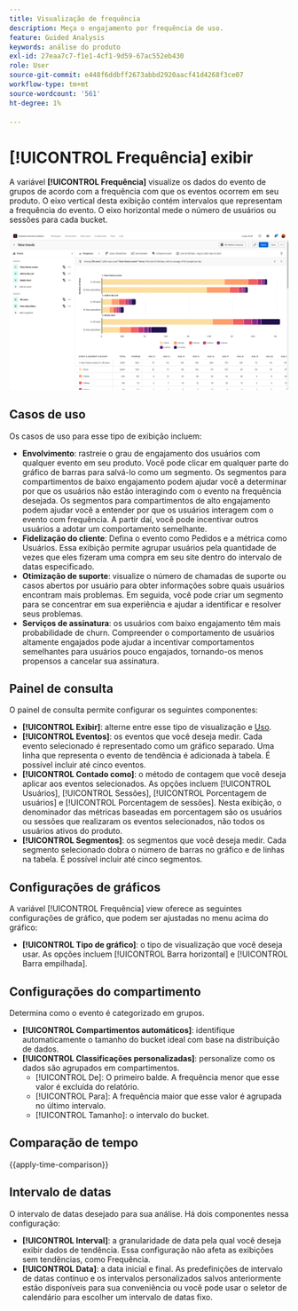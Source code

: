 ```yaml
---
title: Visualização de frequência
description: Meça o engajamento por frequência de uso.
feature: Guided Analysis
keywords: análise do produto
exl-id: 27eaa7c7-f1e1-4cf1-9d59-67ac552eb430
role: User
source-git-commit: e448f6ddbff2673abbd2920aacf41d4268f3ce07
workflow-type: tm+mt
source-wordcount: '561'
ht-degree: 1%

---
```


# [!UICONTROL Frequência] exibir

A variável **[!UICONTROL Frequência]** visualize os dados do evento de grupos de acordo com a frequência com que os eventos ocorrem em seu produto. O eixo vertical desta exibição contém intervalos que representam a frequência do evento. O eixo horizontal mede o número de usuários ou sessões para cada bucket.

![Captura de tela de frequência](../assets/frequency-stacked.png)

## Casos de uso

Os casos de uso para esse tipo de exibição incluem:

* **Envolvimento**: rastreie o grau de engajamento dos usuários com qualquer evento em seu produto. Você pode clicar em qualquer parte do gráfico de barras para salvá-lo como um segmento. Os segmentos para compartimentos de baixo engajamento podem ajudar você a determinar por que os usuários não estão interagindo com o evento na frequência desejada. Os segmentos para compartimentos de alto engajamento podem ajudar você a entender por que os usuários interagem com o evento com frequência. A partir daí, você pode incentivar outros usuários a adotar um comportamento semelhante.
* **Fidelização do cliente**: Defina o evento como Pedidos e a métrica como Usuários. Essa exibição permite agrupar usuários pela quantidade de vezes que eles fizeram uma compra em seu site dentro do intervalo de datas especificado.
* **Otimização de suporte**: visualize o número de chamadas de suporte ou casos abertos por usuário para obter informações sobre quais usuários encontram mais problemas. Em seguida, você pode criar um segmento para se concentrar em sua experiência e ajudar a identificar e resolver seus problemas.
* **Serviços de assinatura**: os usuários com baixo engajamento têm mais probabilidade de churn. Compreender o comportamento de usuários altamente engajados pode ajudar a incentivar comportamentos semelhantes para usuários pouco engajados, tornando-os menos propensos a cancelar sua assinatura.

## Painel de consulta

O painel de consulta permite configurar os seguintes componentes:

* **[!UICONTROL Exibir]**: alterne entre esse tipo de visualização e [Uso](usage.md).
* **[!UICONTROL Eventos]**: os eventos que você deseja medir. Cada evento selecionado é representado como um gráfico separado. Uma linha que representa o evento de tendência é adicionada à tabela. É possível incluir até cinco eventos.
* **[!UICONTROL Contado como]**: o método de contagem que você deseja aplicar aos eventos selecionados. As opções incluem [!UICONTROL Usuários],  [!UICONTROL Sessões],  [!UICONTROL Porcentagem de usuários] e  [!UICONTROL Porcentagem de sessões]. Nesta exibição, o denominador das métricas baseadas em porcentagem são os usuários ou sessões que realizaram os eventos selecionados, não todos os usuários ativos do produto.
* **[!UICONTROL Segmentos]**: os segmentos que você deseja medir. Cada segmento selecionado dobra o número de barras no gráfico e de linhas na tabela. É possível incluir até cinco segmentos.

## Configurações de gráficos

A variável [!UICONTROL Frequência] view oferece as seguintes configurações de gráfico, que podem ser ajustadas no menu acima do gráfico:

* **[!UICONTROL Tipo de gráfico]**: o tipo de visualização que você deseja usar. As opções incluem [!UICONTROL Barra horizontal] e [!UICONTROL Barra empilhada].

## Configurações do compartimento

Determina como o evento é categorizado em grupos.

* **[!UICONTROL Compartimentos automáticos]**: identifique automaticamente o tamanho do bucket ideal com base na distribuição de dados.
* **[!UICONTROL Classificações personalizadas]**: personalize como os dados são agrupados em compartimentos.
   * [!UICONTROL De]: O primeiro balde. A frequência menor que esse valor é excluída do relatório.
   * [!UICONTROL Para]: A frequência maior que esse valor é agrupada no último intervalo.
   * [!UICONTROL Tamanho]: o intervalo do bucket.

## Comparação de tempo

{{apply-time-comparison}}

## Intervalo de datas

O intervalo de datas desejado para sua análise. Há dois componentes nessa configuração:

* **[!UICONTROL Interval]**: a granularidade de data pela qual você deseja exibir dados de tendência. Essa configuração não afeta as exibições sem tendências, como Frequência.
* **[!UICONTROL Data]**: a data inicial e final. As predefinições de intervalo de datas contínuo e os intervalos personalizados salvos anteriormente estão disponíveis para sua conveniência ou você pode usar o seletor de calendário para escolher um intervalo de datas fixo.
